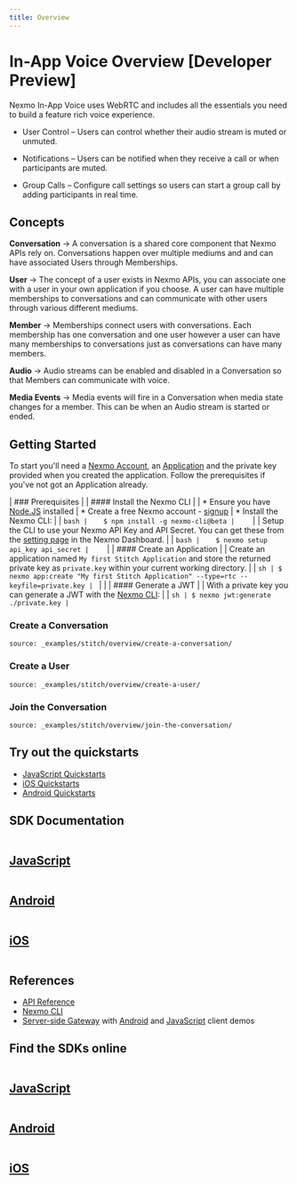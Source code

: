 ```yaml
---
title: Overview
---
```


# In-App Voice Overview [Developer Preview]

Nexmo In-App Voice uses WebRTC and includes all the essentials you need to build a feature rich voice experience.

- User Control – Users can control whether their audio stream is muted or unmuted.

- Notifications  – Users can be notified when they receive a call or when participants are muted.

- Group Calls – Configure call settings so users can start a group call by adding participants in real time.

## Concepts

**Conversation**
    -> A conversation is a shared core component that Nexmo APIs rely on. Conversations happen over multiple mediums and and can have associated Users through Memberships.

**User**
    -> The concept of a user exists in Nexmo APIs, you can associate one with a user in your own application if you choose. A user can have multiple memberships to conversations and can communicate with other users through various different mediums.

**Member**
    -> Memberships connect users with conversations. Each membership has one conversation and one user however a user can have many memberships to conversations just as conversations can have many members.

**Audio**
    -> Audio streams can be enabled and disabled in a Conversation so that Members can communicate with voice.

**Media Events**
    -> Media events will fire in a Conversation when media state changes for a member. This can be when an Audio stream is started or ended.

## Getting Started

To start you'll need a [Nexmo Account](/account/guides/management#create-and-configure-a-nexmo-account), an [Application](/concepts/guides/applications) and the  private key provided when you created the application. Follow the prerequisites if you've not got an Application already.

| ### Prerequisites
|
| #### Install the Nexmo CLI
|
| * Ensure you have [Node.JS](https://nodejs.org/) installed
| * Create a free Nexmo account - [signup](https://dashboard.nexmo.com)
| * Install the Nexmo CLI:
|
|    ```bash
|    $ npm install -g nexmo-cli@beta
|    ```
|
|    Setup the CLI to use your Nexmo API Key and API Secret. You can get these from the [setting page](https://dashboard.nexmo.com/settings) in the Nexmo Dashboard.
|
|    ```bash
|    $ nexmo setup api_key api_secret
|    ```
|
| #### Create an Application
|
| Create an application named `My first Stitch Application` and store the returned private key as `private.key` within your current working directory.
|
| ```sh
| $ nexmo app:create "My first Stitch Application" --type=rtc --keyfile=private.key
| ```
|
|
| #### Generate a JWT
|
| With a private key you can generate a JWT with the [Nexmo CLI](/tools):
|
| ```sh
| $ nexmo jwt:generate ./private.key
| ```

### Create a Conversation

```tabbed_examples
source: _examples/stitch/overview/create-a-conversation/
```

### Create a User

```tabbed_examples
source: _examples/stitch/overview/create-a-user/
```

### Join the Conversation

```tabbed_examples
source: _examples/stitch/overview/join-the-conversation/
```

## Try out the quickstarts

* [JavaScript Quickstarts](/stitch/in-app-voice/guides/1-enable-audio/javascript)
* [iOS Quickstarts](/stitch/in-app-voice/guides/1-enable-audio/ios)
* [Android Quickstarts](/stitch/in-app-voice/guides/1-enable-audio/android)

## SDK Documentation

<div class="row">
  <div class="columns small-12 medium-4">
    <a href="/stitch/sdk-documentation/javascript" class="card spacious card--image card--javascript">
      <h2>JavaScript</h2>
    </a>
  </div>
  <div class="columns small-12 medium-4">
    <a href="/stitch/sdk-documentation/android" class="card spacious card--image card--android">
      <h2>Android</h2>
    </a>
  </div>
  <div class="columns small-12 medium-4">
    <a href="/stitch/sdk-documentation/ios" class="card spacious card--image card--ios">
      <h2>iOS</h2>
    </a>
  </div>
</div>

## References

* [API Reference](/api/stitch)
* [Nexmo CLI](https://github.com/nexmo/nexmo-cli/tree/beta)
* [Server-side Gateway](https://github.com/Nexmo/messaging-gateway) with [Android](https://github.com/Nexmo/messaging-demo-android) and [JavaScript](https://github.com/Nexmo/messaging-demo-js) client demos

## Find the SDKs online

<div class="row">
  <div class="columns small-12 medium-4">
    <a href="https://www.npmjs.com/package/nexmo-stitch" class="card spacious card--image card--javascript-outline">
      <h2>JavaScript</h2>
    </a>
  </div>
  <div class="columns small-12 medium-4">
    <a href="https://search.maven.org/#search%7Cgav%7C1%7Cg%3A%22com.nexmo%22%20AND%20a%3A%22conversation%22" class="card spacious card--image card--android-outline">
      <h2>Android</h2>
    </a>
  </div>
  <div class="columns small-12 medium-4">
    <a href="https://cocoapods.org/pods/Stitch" class="card spacious card--image card--ios-outline">
      <h2>iOS</h2>
    </a>
  </div>
</div>
